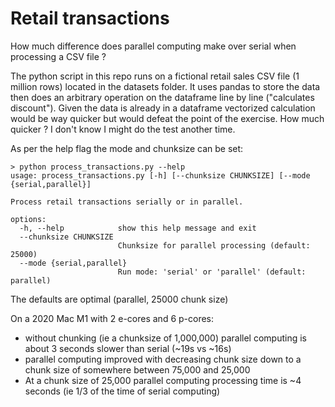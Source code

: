 # Retail transactions

How much difference does parallel computing make over serial when processing a CSV file ?

The python script in this repo runs on a fictional retail sales CSV file (1 million rows) located in the datasets folder. It uses pandas to store the data then does an arbitrary operation on the dataframe line by line ("calculates discount"). Given the data is already in a dataframe vectorized calculation would be way quicker but would defeat the point of the exercise. How much quicker ? I don't know I might do the test another time.

As per the help flag the mode and chunksize can be set:

```
> python process_transactions.py --help
usage: process_transactions.py [-h] [--chunksize CHUNKSIZE] [--mode {serial,parallel}]

Process retail transactions serially or in parallel.

options:
  -h, --help            show this help message and exit
  --chunksize CHUNKSIZE
                        Chunksize for parallel processing (default: 25000)
  --mode {serial,parallel}
                        Run mode: 'serial' or 'parallel' (default: parallel)
```

The defaults are optimal (parallel, 25000 chunk size)

On a 2020 Mac M1 with 2 e-cores and 6 p-cores:

-  without chunking (ie a chunksize of 1,000,000) parallel computing is about 3 seconds slower than serial (~19s vs ~16s)
-  parallel computing improved with decreasing chunk size down to a chunk size of somewhere between 75,000 and 25,000
-  At a chunk size of 25,000 parallel computing processing time is ~4 seconds (ie 1/3 of the time of serial computing)  




